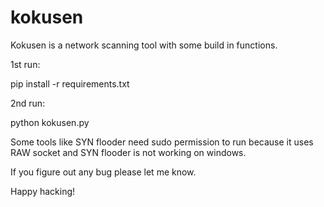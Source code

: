 # kokusen
Kokusen is a network scanning tool with some build in functions.

1st run:

pip install -r requirements.txt

2nd run:

python kokusen.py 

Some tools like SYN flooder need sudo permission to run because it uses RAW socket and SYN flooder is not working on windows.

If you figure out any bug please let me know.

Happy hacking!
